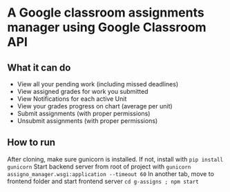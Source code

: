 # A Google classroom assignments manager using Google Classroom API

## What it can do
+ View all your pending work (including missed deadlines)
+ View assigned grades for work you submitted
+ View Notifications for each active Unit
+ View your grades progress on chart (average per unit)
+ Submit assignments (with proper permissions)
+ Unsubmit assignments (with proper permissions)

## How to run
After cloning, make sure gunicorn is installed. If not, install with `pip install gunicorn`
Start backend server from root of project with `gunicorn assigno_manager.wsgi:application --timeout 60`
In another tab, move to frontend folder and start frontend server `cd g-assigns ; npm start`
